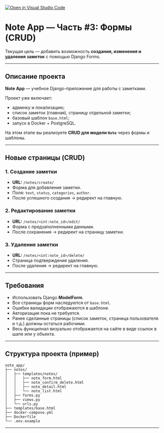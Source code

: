 [![Open in Visual Studio Code](https://classroom.github.com/assets/open-in-vscode-2e0aaae1b6195c2367325f4f02e2d04e9abb55f0b24a779b69b11b9e10269abc.svg)](https://classroom.github.com/online_ide?assignment_repo_id=20610645&assignment_repo_type=AssignmentRepo)
# Note App — Часть #3: Формы (CRUD)

Текущая цель — добавить возможность **создания, изменения и удаления заметок** с помощью Django Forms.  

---

## Описание проекта

**Note App** — учебное Django-приложение для работы с заметками.  

Проект уже включает:  
- админку и локализацию;  
- список заметок (главная), страницу отдельной заметки;  
- базовый шаблон `base.html`;  
- запуск в Docker + PostgreSQL.  

На этом этапе вы реализуете **CRUD для модели `Note`** через формы и шаблоны.  

---

## Новые страницы (CRUD)

### 1. Создание заметки
- **URL:** `/notes/create/`  
- Форма для добавления заметки.  
- Поля: `text`, `status`, `categories`, `author`.  
- После успешного создания → редирект на главную.  

### 2. Редактирование заметки
- **URL:** `/notes/<int:note_id>/edit/`  
- Форма с предзаполненными данными.  
- После сохранения → редирект на страницу заметки.  

### 3. Удаление заметки
- **URL:** `/notes/<int:note_id>/delete/`  
- Страница подтверждения удаления.  
- После удаления → редирект на главную.  

---

## Требования

- Использовать Django **ModelForm**.  
- Все страницы форм наследуются от `base.html`.  
- Ошибки валидации отображаются в шаблоне.  
- Авторизация пока не требуется.  
- Ранее сделанные страницы (список заметок, страница пользователя и т.д.) должны остаться рабочими.
- Весь функцилнал визуально отображается на сайте в виде ссылок в шапе или у объекта.

---

## Структура проекта (пример)

```
note_app/
├── notes/
│   ├── templates/notes/
│   │   ├── note_form.html
│   │   ├── note_confirm_delete.html
│   │   ├── note_detail.html
│   │   └── note_list.html
│   ├── forms.py
│   ├── views.py
│   └── urls.py
├── templates/base.html
├── docker-compose.yml
├── Dockerfile
└── .env.example
```

---
